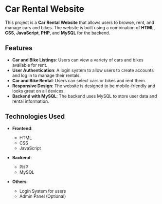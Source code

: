# Car Rental Website

This project is a **Car Rental Website** that allows users to browse, rent, and manage cars and bikes. The website is built using a combination of **HTML**, **CSS**, **JavaScript**, **PHP**, and **MySQL** for the backend.

## Features

- **Car and Bike Listings**: Users can view a variety of cars and bikes available for rent.
- **User Authentication**: A login system to allow users to create accounts and log in to manage their rentals.
- **Car and Bike Rental**: Users can select cars or bikes and rent them.
- **Responsive Design**: The website is designed to be mobile-friendly and looks great on all devices.
- **Backend with MySQL**: The backend uses MySQL to store user data and rental information.

## Technologies Used

- **Frontend**:
  - HTML
  - CSS
  - JavaScript
  
- **Backend**:
  - PHP
  - MySQL
  
- **Others**:
  - Login System for users
  - Admin Panel (Optional)
  

